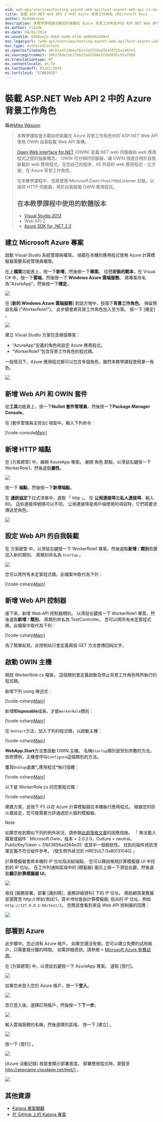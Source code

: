 ```yaml
---
uid: web-api/overview/hosting-aspnet-web-api/host-aspnet-web-api-in-an-azure-worker-role
title: 裝載 ASP.NET Web API 2 中的 Azure 背景工作角色 |Microsoft Docs
author: MikeWasson
description: 本教學課程會示範如何裝載在 Azure 背景工作角色中的 ASP.NET Web API 使用 OWIN 自我裝載 Web API 架構。 Open Web Interface for.NET (OWIN) de...
ms.author: riande
ms.date: 04/02/2014
ms.assetid: 6980ee2e-d6b0-4a08-8fb6-ab96362dd0e3
msc.legacyurl: /web-api/overview/hosting-aspnet-web-api/host-aspnet-web-api-in-an-azure-worker-role
msc.type: authoredcontent
ms.openlocfilehash: 40cb1a4514beaf81e7ed75bbd3e478f2ba146fe5
ms.sourcegitcommit: 24b1f6decbb17bb22a45166e5fdb0845c65af498
ms.translationtype: MT
ms.contentlocale: zh-TW
ms.lasthandoff: 03/01/2019
ms.locfileid: "57063915"
---
```

<a name="host-aspnet-web-api-2-in-an-azure-worker-role"></a>裝載 ASP.NET Web API 2 中的 Azure 背景工作角色
====================
藉由[Mike Wasson](https://github.com/MikeWasson)

> 本教學課程會示範如何裝載在 Azure 背景工作角色中的 ASP.NET Web API 使用 OWIN 自我裝載 Web API 架構。
>
> [Open Web Interface for.NET](http://owin.org/) (OWIN) 定義.NET web 伺服器和 web 應用程式之間的抽象概念。 OWIN 可分隔的伺服器，讓 OWIN 很適合用於自我裝載的 web 應用程式，在您自己的程序，IIS 外部的 web 應用程式 – 比方說，在 Azure 背景工作角色。
>
> 在本教學課程中，您將使用 Microsoft.Owin.Host.HttpListener 封裝，以提供 HTTP 伺服器，用於自我裝載 OWIN 應用程式。
>
> ## <a name="software-versions-used-in-the-tutorial"></a>在本教學課程中使用的軟體版本
>
>
> - [Visual Studio 2013](https://my.visualstudio.com/Downloads?q=visual%20studio%202013)
> - Web API 2
> - [Azure SDK for .NET 2.3](https://azure.microsoft.com/downloads/)


## <a name="create-a-microsoft-azure-project"></a>建立 Microsoft Azure 專案

啟動 Visual Studio 系統管理員權限。 偵錯在本機的應用程式使用 Azure 計算模擬器需要系統管理員權限。

在上**檔案**功能表上，按一下**新增**，然後按一下**專案**。 從**已安裝的範本**，在 Visual C# 中，按一下**雲端**，然後按一下  **Windows Azure 雲端服務**。 將專案命名為"AzureApp"，然後按一下**確定**。

[![](host-aspnet-web-api-in-an-azure-worker-role/_static/image2.png)](host-aspnet-web-api-in-an-azure-worker-role/_static/image1.png)

在 [**新的 Windows Azure 雲端服務**] 對話方塊中，按兩下**背景工作角色**。 保留預設名稱 ("WorkerRole1")。 此步驟會將背景工作角色加入至方案。 按一下 [確定] 。

[![](host-aspnet-web-api-in-an-azure-worker-role/_static/image4.png)](host-aspnet-web-api-in-an-azure-worker-role/_static/image3.png)

建立 Visual Studio 方案包含兩個專案：

- &quot;AzureApp&quot;定義的角色和設定 Azure 應用程式。
- &quot;WorkerRole1&quot;包含背景工作角色的程式碼。

一般情況下，Azure 應用程式都可以包含多個角色，雖然本教學課程使用單一角色。

![](host-aspnet-web-api-in-an-azure-worker-role/_static/image5.png)

## <a name="add-the-web-api-and-owin-packages"></a>新增 Web API 和 OWIN 套件

從**工具**功能表上，按一下**NuGet 套件管理員**，然後按一下**Package Manager Console**。

在 [套件管理員主控台] 視窗中，輸入下列命令：

[!code-console[Main](host-aspnet-web-api-in-an-azure-worker-role/samples/sample1.cmd)]

## <a name="add-an-http-endpoint"></a>新增 HTTP 端點

在 [方案總管] 中，展開 AzureApp 專案。 展開 角色 節點，以滑鼠右鍵按一下 WorkerRole1，然後選取**屬性**。

![](host-aspnet-web-api-in-an-azure-worker-role/_static/image6.png)

按一下 **端點**，然後按一下**新增端點**。

在 **通訊協定**下拉式清單中，選取 「 http 」。 在 **公用連接埠**並**私人連接埠**，輸入 80。 這些連接埠號碼可以不同。 公用連接埠是用戶端使用的項目時，它們將要求傳送至角色。

[![](host-aspnet-web-api-in-an-azure-worker-role/_static/image8.png)](host-aspnet-web-api-in-an-azure-worker-role/_static/image7.png)

## <a name="configure-web-api-for-self-host"></a>設定 Web API 的自我裝載

在 方案總管 中，以滑鼠右鍵按一下 WorkerRole1 專案，然後選取**新增** / **類別**若要加入新的類別。 將類別命名為 `Startup` 。

![](host-aspnet-web-api-in-an-azure-worker-role/_static/image9.png)

您可以將所有未定案程式碼，此檔案中取代為下列：

[!code-csharp[Main](host-aspnet-web-api-in-an-azure-worker-role/samples/sample2.cs)]

## <a name="add-a-web-api-controller"></a>新增 Web API 控制器

接下來，新增 Web API 控制器類別。 以滑鼠右鍵按一下 WorkerRole1 專案，然後選取**新增** / **類別**。 將類別命名為 TestController。 您可以將所有未定案程式碼，此檔案中取代為下列：

[!code-csharp[Main](host-aspnet-web-api-in-an-azure-worker-role/samples/sample3.cs)]

為了簡單起見，此控制站只會定義兩個 GET 方法會傳回純文字。

## <a name="start-the-owin-host"></a>啟動 OWIN 主機

開啟 WorkerRole.cs 檔案。 這個類別會定義啟動及停止背景工作角色時所執行的程式碼。

新增下列 using 陳述式：

[!code-csharp[Main](host-aspnet-web-api-in-an-azure-worker-role/samples/sample4.cs)]

新增**IDisposable**成員，才能`WorkerRole`類別：

[!code-csharp[Main](host-aspnet-web-api-in-an-azure-worker-role/samples/sample5.cs)]

在 `OnStart`方法，加入下列的程式碼，以啟動主機：

[!code-csharp[Main](host-aspnet-web-api-in-an-azure-worker-role/samples/sample6.cs?highlight=5)]

**WebApp.Start**方法會啟動 OWIN 主機。 名稱`Startup`類別是型別參數的方法。 依照慣例，主機會呼叫`Configure`這個類別的方法。

覆寫`OnStop`處置*\_應用程式*執行個體：

[!code-csharp[Main](host-aspnet-web-api-in-an-azure-worker-role/samples/sample7.cs)]

以下是 WorkerRole.cs 的完整程式碼：

[!code-csharp[Main](host-aspnet-web-api-in-an-azure-worker-role/samples/sample8.cs)]

建置方案，並按下 F5 以在 Azure 計算模擬器在本機執行應用程式。 根據您的防火牆設定，您可能需要允許通過防火牆的模擬器。

> [!NOTE]
> 如果您收到類似下列的例外狀況，請參閱[此部落格文章](https://blogs.msdn.com/b/praburaj/archive/2013/11/20/fileloadexception-on-microsoft-owin-when-running-on-worker-role.aspx)的因應措施。 「 無法載入檔案或組件 ' Microsoft.Owin，版本 = 2.0.2.0，Culture = neutral，PublicKeyToken = 31bf3856ad364e35' 或其中一個相依性。 找到的組件資訊清單定義不符合組件參考。 (發生例外狀況於 HRESULT:0x80131040) 」


計算模擬器會將本機的 IP 位址指派給端點。 您可以藉由檢視計算模擬器 UI 中找到的 IP 位址。 在工作列通知區域中的 [模擬器] 圖示上按一下滑鼠右鍵，然後選取**顯示計算模擬器 UI**。

[![](host-aspnet-web-api-in-an-azure-worker-role/_static/image11.png)](host-aspnet-web-api-in-an-azure-worker-role/_static/image10.png)

尋找 [服務部署，部署 [識別碼]，服務詳細資料] 下的 IP 位址。 開啟網頁瀏覽器並瀏覽至 http://<em>地址</em>/測試/1，其中<em>地址</em>是由計算模擬器; 指派的 IP 位址，例如`http://127.0.0.1:80/test/1`。 您應該會看到來自 Web API 控制器的回應：

![](host-aspnet-web-api-in-an-azure-worker-role/_static/image12.png)

## <a name="deploy-to-azure"></a>部署到 Azure

此步驟中，您必須有 Azure 帳戶。 如果您還沒有做，您可以建立免費的試用帳戶，只需要幾分鐘的時間。 如需詳細資訊，請參閱 < [Microsoft Azure 免費試用](https://azure.microsoft.com/pricing/free-trial/?WT.mc_id=A261C142F)。

在 [方案總管] 中，以滑鼠右鍵按一下 AzureApp 專案。 選取 [發行]。

![](host-aspnet-web-api-in-an-azure-worker-role/_static/image13.png)

如果您未登入您的 Azure 帳戶，按一下**登入**。

[![](host-aspnet-web-api-in-an-azure-worker-role/_static/image15.png)](host-aspnet-web-api-in-an-azure-worker-role/_static/image14.png)

您已登入後，選擇訂用帳戶，然後按一下**下一步**。

[![](host-aspnet-web-api-in-an-azure-worker-role/_static/image17.png)](host-aspnet-web-api-in-an-azure-worker-role/_static/image16.png)

輸入雲端服務的名稱，然後選擇的區域。 按一下 [建立] 。

![](host-aspnet-web-api-in-an-azure-worker-role/_static/image18.png)

按一下 [發行] 。

[![](host-aspnet-web-api-in-an-azure-worker-role/_static/image20.png)](host-aspnet-web-api-in-an-azure-worker-role/_static/image19.png)

[Azure 活動記錄] 視窗會顯示部署進度。 部署應用程式時，瀏覽至 http://appname.cloudapp.net/test/1 。

![](host-aspnet-web-api-in-an-azure-worker-role/_static/image21.png)

## <a name="additional-resources"></a>其他資源

- [Katana 專案概觀](../../../aspnet/overview/owin-and-katana/an-overview-of-project-katana.md)
- [在 GitHub 上的 Katana 專案](https://github.com/aspnet/AspNetKatana)

